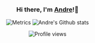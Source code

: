 <div align="center">
  
### Hi there, I'm [Andre](https://github.com/LiuAndre)!👋

![Metrics](https://metrics.lecoq.io/andrerahardjo97?template=classic&isocalendar=1&isocalendar.duration=half-year&config.timezone=Asia%2FBangkok)
![Andre's Github stats](https://github-readme-stats.vercel.app/api?username=andrerahardjo97&count_private=true&show_icons=true)

![Profile views](https://gpvc.arturio.dev/LiuAndre)
</div>
